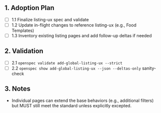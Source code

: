 ## 1. Adoption Plan
- [ ] 1.1 Finalize listing-ux spec and validate
- [ ] 1.2 Update in-flight changes to reference listing-ux (e.g., Food Templates)
- [ ] 1.3 Inventory existing listing pages and add follow-up deltas if needed

## 2. Validation
- [ ] 2.1 `openspec validate add-global-listing-ux --strict`
- [ ] 2.2 `openspec show add-global-listing-ux --json --deltas-only` sanity-check

## 3. Notes
- Individual pages can extend the base behaviors (e.g., additional filters) but MUST still meet the standard unless explicitly excepted.

